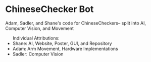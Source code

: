 # ChineseChecker Bot
Adam, Sadler, and Shane's code for ChineseCheckers– split into AI, Computer Vision, and Movement</br>


  <ul>Individual Attributions:</br>
    <li>Shane: AI, Website, Poster, GUI, and Repository</li>
    <li>Adam: Arm Movement, Hardware Implementations</li>
    <li>Sadler: Computer Vision</li>
  </ul>
  
